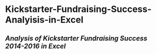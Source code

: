 # Kickstarter-Fundraising-Success-Analyisis-in-Excel
## *Analysis of Kickstarter Fundraising Success 2014-2016 in Excel*
